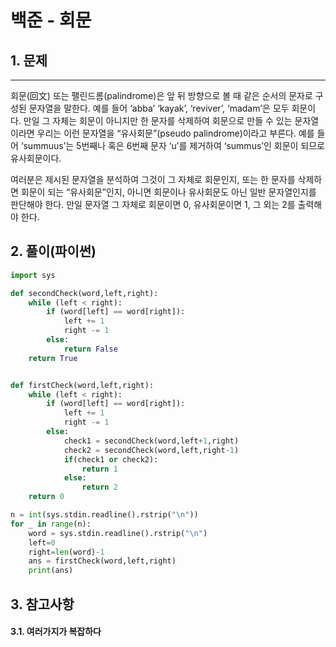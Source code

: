 # 백준 - 회문
## 1. 문제
***
회문(回文) 또는 팰린드롬(palindrome)은 앞 뒤 방향으로 볼 때 같은 순서의 문자로 구성된 문자열을 말한다. 예를 들어 ‘abba’ ‘kayak’, ‘reviver’, ‘madam’은 모두 회문이다. 만일 그 자체는 회문이 아니지만 한 문자를 삭제하여 회문으로 만들 수 있는 문자열이라면 우리는 이런 문자열을 “유사회문”(pseudo palindrome)이라고 부른다. 예를 들어 ‘summuus’는 5번째나 혹은 6번째 문자 ‘u’를 제거하여 ‘summus’인 회문이 되므로 유사회문이다.

여러분은 제시된 문자열을 분석하여 그것이 그 자체로 회문인지, 또는 한 문자를 삭제하면 회문이 되는 “유사회문”인지, 아니면 회문이나 유사회문도 아닌 일반 문자열인지를 판단해야 한다. 만일 문자열 그 자체로 회문이면 0, 유사회문이면 1, 그 외는 2를 출력해야 한다. 
## 2. 풀이(파이썬)
```py
import sys

def secondCheck(word,left,right):
    while (left < right):
        if (word[left] == word[right]):
            left += 1
            right -= 1
        else:
            return False
    return True


def firstCheck(word,left,right):
    while (left < right):
        if (word[left] == word[right]):
            left += 1
            right -= 1
        else:
            check1 = secondCheck(word,left+1,right)
            check2 = secondCheck(word,left,right-1)
            if(check1 or check2):
                return 1
            else:
                return 2
    return 0

n = int(sys.stdin.readline().rstrip("\n"))
for _ in range(n):
    word = sys.stdin.readline().rstrip("\n")
    left=0
    right=len(word)-1
    ans = firstCheck(word,left,right)
    print(ans)
```

## 3. 참고사항
#### 3.1. 여러가지가 복잡하다